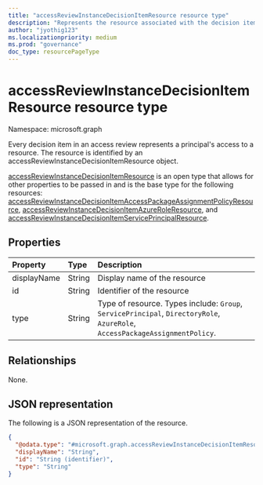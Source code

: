 ```yaml
---
title: "accessReviewInstanceDecisionItemResource resource type"
description: "Represents the resource associated with the decision item."
author: "jyothig123"
ms.localizationpriority: medium
ms.prod: "governance"
doc_type: resourcePageType
---
```


# accessReviewInstanceDecisionItemResource resource type

Namespace: microsoft.graph

Every decision item in an access review represents a principal's access to a resource. The resource is identified by an accessReviewInstanceDecisionItemResource object. 

[accessReviewInstanceDecisionItemResource](accessreviewinstancedecisionitemresource.md) is an open type that allows for other properties to be passed in and is the base type for the following resources: [accessReviewInstanceDecisionItemAccessPackageAssignmentPolicyResource](accessreviewinstancedecisionitemaccesspackageassignmentpolicyresource.md), [accessReviewInstanceDecisionItemAzureRoleResource](accessreviewinstancedecisionitemazureroleresource.md), and [accessReviewInstanceDecisionItemServicePrincipalResource](accessreviewinstancedecisionitemserviceprincipalresource.md).

## Properties
|Property|Type|Description|
|:---|:---|:---|
|displayName|String|Display name of the resource|
|id|String|Identifier of the resource|
|type|String|Type of resource. Types include: `Group`, `ServicePrincipal`, `DirectoryRole`, `AzureRole`, `AccessPackageAssignmentPolicy`.|

## Relationships
None.

## JSON representation
The following is a JSON representation of the resource.
<!-- {
  "blockType": "resource",
  "@odata.type": "microsoft.graph.accessReviewInstanceDecisionItemResource"
}
-->
``` json
{
  "@odata.type": "#microsoft.graph.accessReviewInstanceDecisionItemResource",
  "displayName": "String",
  "id": "String (identifier)",
  "type": "String"
}
```
